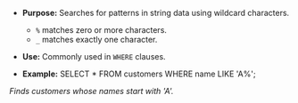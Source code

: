 - **Purpose:** Searches for patterns in string data using wildcard characters.
    - `%` matches zero or more characters.
    - `_` matches exactly one character.
- **Use:** Commonly used in `WHERE` clauses.

- **Example:**
SELECT * FROM customers WHERE name LIKE 'A%';

_Finds customers whose names start with 'A'._